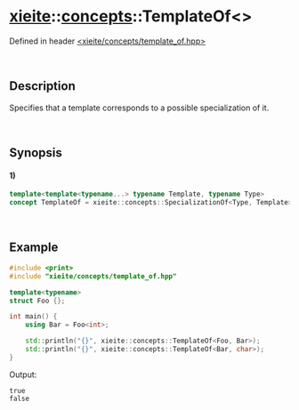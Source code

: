 # [xieite](../../xieite.md)\:\:[concepts](../../concepts.md)\:\:TemplateOf\<\>
Defined in header [<xieite/concepts/template_of.hpp>](../../../include/xieite/concepts/template_of.hpp)

&nbsp;

## Description
Specifies that a template corresponds to a possible specialization of it.

&nbsp;

## Synopsis
#### 1)
```cpp
template<template<typename...> typename Template, typename Type>
concept TemplateOf = xieite::concepts::SpecializationOf<Type, Template>;
```

&nbsp;

## Example
```cpp
#include <print>
#include "xieite/concepts/template_of.hpp"

template<typename>
struct Foo {};

int main() {
    using Bar = Foo<int>;

    std::println("{}", xieite::concepts::TemplateOf<Foo, Bar>);
    std::println("{}", xieite::concepts::TemplateOf<Bar, char>);
}
```
Output:
```
true
false
```
